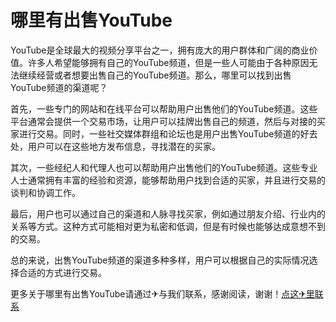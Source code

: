# 哪里有出售YouTube

YouTube是全球最大的视频分享平台之一，拥有庞大的用户群体和广阔的商业价值。许多人希望能够拥有自己的YouTube频道，但是一些人可能由于各种原因无法继续经营或者想要出售自己的YouTube频道。那么，哪里可以找到出售YouTube频道的渠道呢？

首先，一些专门的网站和在线平台可以帮助用户出售他们的YouTube频道。这些平台通常会提供一个交易市场，让用户可以挂牌出售自己的频道，然后与对接的买家进行交易。同时，一些社交媒体群组和论坛也是用户出售YouTube频道的好去处，用户可以在这些地方发布信息，寻找潜在的买家。

其次，一些经纪人和代理人也可以帮助用户出售他们的YouTube频道。这些专业人士通常拥有丰富的经验和资源，能够帮助用户找到合适的买家，并且进行交易的谈判和协调工作。

最后，用户也可以通过自己的渠道和人脉寻找买家，例如通过朋友介绍、行业内的关系等方式。这种方式可能相对更为私密和低调，但是有时候也能够达成意想不到的交易。

总的来说，出售YouTube频道的渠道多种多样，用户可以根据自己的实际情况选择合适的方式进行交易。

更多关于哪里有出售YouTube请通过✈与我们联系，感谢阅读，谢谢！[点这✈里联系](https://add.k02.cc)
